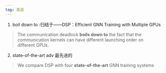 ```yaml
---
tag: 英语
---
```




1. boil down to :归结于——DSP：Efficient GNN Training with Multiple GPUs

> The communication deadlock **boils down to** the fact that the communication kernels can have different launching order on different GPUs. 

2. state-of-the-art adv 最先进的

> We compare DSP with four **state-of-the-art** GNN training systems

